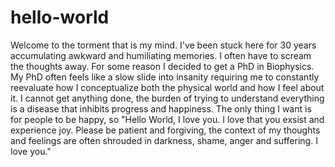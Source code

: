 # hello-world
Welcome to the torment that is my mind. I've been stuck here for 30 years accumulating awkward and humiliating memories. 
I often have to scream the thoughts away. For some reason I decided to get a PhD in Biophysics.
My PhD often feels like a slow slide into insanity requiring me to constantly reevaluate how I conceptualize both the physical world
and how I feel about it. I cannot get anything done, the burden of trying to understand everything is a disease that inhibits 
progress and happiness. The only thing I want is for people to be happy, so "Hello World, I love you. I love that you exsist and 
experience joy. Please be patient and forgiving, the context of my thoughts and feelings are often shrouded in darkness, 
shame, anger and suffering. I love you."
